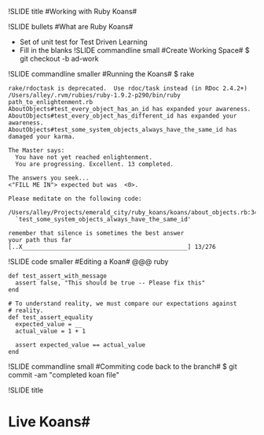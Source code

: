 !SLIDE title
#Working with Ruby Koans#

!SLIDE bullets
#What are Ruby Koans#

* Set of unit test for Test Driven Learning
* Fill in the blanks 
!SLIDE commandline small
#Create Working Space#
    $ git checkout -b ad-work

!SLIDE commandline smaller
#Running the Koans#
    $ rake
    
    rake/rdoctask is deprecated.  Use rdoc/task instead (in RDoc 2.4.2+)
    /Users/alley/.rvm/rubies/ruby-1.9.2-p290/bin/ruby path_to_enlightenment.rb
    AboutObjects#test_every_object_has_an_id has expanded your awareness.
    AboutObjects#test_every_object_has_different_id has expanded your awareness.
    AboutObjects#test_some_system_objects_always_have_the_same_id has damaged your karma.
    
    The Master says:
      You have not yet reached enlightenment.
      You are progressing. Excellent. 13 completed.
    
    The answers you seek...
    <"FILL ME IN"> expected but was  <0>.
    
    Please meditate on the following code:
      /Users/alley/Projects/emerald_city/ruby_koans/koans/about_objects.rb:34:in 
      `test_some_system_objects_always_have_the_same_id'
    
    remember that silence is sometimes the best answer
    your path thus far [..X_______________________________________________] 13/276

!SLIDE code smaller
#Editing a Koan#
    @@@ ruby
    
    def test_assert_with_message
      assert false, "This should be true -- Please fix this"
    end
  
    # To understand reality, we must compare our expectations against
    # reality.
    def test_assert_equality
      expected_value = __
      actual_value = 1 + 1
  
      assert expected_value == actual_value
    end

!SLIDE commandline small
#Commiting code back to the branch#
    $ git commit -am "completed koan file"

!SLIDE title
# Live Koans#
